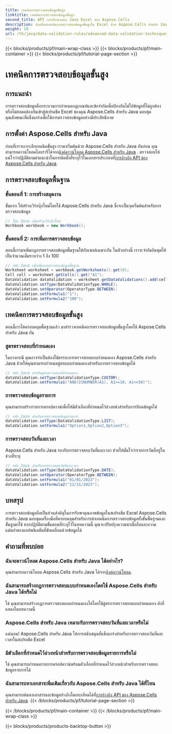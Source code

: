 ```yaml
---
title: เทคนิคการตรวจสอบข้อมูลขั้นสูง
linktitle: เทคนิคการตรวจสอบข้อมูลขั้นสูง
second_title: API การประมวลผล Java Excel ของ Aspose.Cells
description: ปลดล็อกเทคนิคการตรวจสอบข้อมูลขั้นสูงใน Excel ด้วย Aspose.Cells สำหรับ Java เรียนรู้การสร้างกฎที่กำหนดเอง รายการดร็อปดาวน์ และอื่นๆ เพื่อการควบคุมข้อมูลที่แม่นยำ
weight: 19
url: /th/java/data-validation-rules/advanced-data-validation-techniques/
---
```


{{< blocks/products/pf/main-wrap-class >}}
{{< blocks/products/pf/main-container >}}
{{< blocks/products/pf/tutorial-page-section >}}

# เทคนิคการตรวจสอบข้อมูลขั้นสูง


## การแนะนำ

การตรวจสอบข้อมูลคือกระบวนการกำหนดกฎเกณฑ์และข้อจำกัดเพื่อป้องกันไม่ให้ข้อมูลที่ไม่ถูกต้องหรือไม่สอดคล้องกันเข้าสู่สเปรดชีต Excel ของคุณ Aspose.Cells สำหรับ Java มอบชุดคุณลักษณะที่แข็งแกร่งเพื่อใช้การตรวจสอบข้อมูลอย่างมีประสิทธิภาพ

## การตั้งค่า Aspose.Cells สำหรับ Java

 ก่อนที่เราจะเจาะลึกเทคนิคขั้นสูง เรามาเริ่มต้นด้วย Aspose.Cells สำหรับ Java กันก่อน คุณสามารถดาวน์โหลดไลบรารีได้จาก[ลิงค์ดาวน์โหลด Aspose.Cells สำหรับ Java](https://releases.aspose.com/cells/java/) . ตรวจสอบให้แน่ใจว่าปฏิบัติตามคำแนะนำในการติดตั้งที่ระบุไว้ในเอกสารประกอบที่[การอ้างอิง API ของ Aspose.Cells สำหรับ Java](https://reference.aspose.com/cells/java/).

## การตรวจสอบข้อมูลพื้นฐาน

### ขั้นตอนที่ 1: การสร้างสมุดงาน

ขั้นแรก ให้สร้างเวิร์กบุ๊กใหม่โดยใช้ Aspose.Cells สำหรับ Java ซึ่งจะเป็นจุดเริ่มต้นสำหรับการตรวจสอบข้อมูล

```java
// โค้ด Java เพื่อสร้างเวิร์กบุ๊กใหม่
Workbook workbook = new Workbook();
```

### ขั้นตอนที่ 2: การเพิ่มการตรวจสอบข้อมูล

ตอนนี้เรามาเพิ่มกฎการตรวจสอบข้อมูลพื้นฐานให้กับเซลล์เฉพาะกัน ในตัวอย่างนี้ เราจะจำกัดอินพุตให้เป็นจำนวนเต็มระหว่าง 1 ถึง 100

```java
// รหัส Java เพื่อเพิ่มการตรวจสอบข้อมูลพื้นฐาน
Worksheet worksheet = workbook.getWorksheets().get(0);
Cell cell = worksheet.getCells().get("A1");
DataValidation dataValidation = worksheet.getDataValidations().add(cell.getName());
dataValidation.setType(DataValidationType.WHOLE);
dataValidation.setOperator(OperatorType.BETWEEN);
dataValidation.setFormula1("1");
dataValidation.setFormula2("100");
```

## เทคนิคการตรวจสอบข้อมูลขั้นสูง

ตอนนี้เราได้ครอบคลุมพื้นฐานแล้ว มาสำรวจเทคนิคการตรวจสอบข้อมูลขั้นสูงโดยใช้ Aspose.Cells สำหรับ Java กัน

### สูตรตรวจสอบที่กำหนดเอง

ในบางกรณี คุณอาจจำเป็นต้องใช้ตรรกะการตรวจสอบแบบกำหนดเอง Aspose.Cells สำหรับ Java ช่วยให้คุณสามารถกำหนดสูตรแบบกำหนดเองสำหรับการตรวจสอบข้อมูลได้

```java
// รหัส Java สำหรับสูตรตรวจสอบที่กำหนดเอง
dataValidation.setType(DataValidationType.CUSTOM);
dataValidation.setFormula1("AND(ISNUMBER(A1), A1>=10, A1<=50)");
```

### การตรวจสอบข้อมูลรายการ

คุณสามารถสร้างรายการดรอปดาวน์เพื่อให้มีตัวเลือกที่กำหนดไว้ล่วงหน้าสำหรับการป้อนข้อมูลได้

```java
// รหัส Java สำหรับการตรวจสอบข้อมูลรายการ
dataValidation.setType(DataValidationType.LIST);
dataValidation.setFormula1("Option1,Option2,Option3");
```

### การตรวจสอบวันที่และเวลา

Aspose.Cells สำหรับ Java รองรับการตรวจสอบวันที่และเวลา ช่วยให้มั่นใจว่ารายการวันที่อยู่ในช่วงที่ระบุ

```java
// รหัส Java สำหรับการตรวจสอบวันที่และเวลา
dataValidation.setType(DataValidationType.DATE);
dataValidation.setOperator(OperatorType.BETWEEN);
dataValidation.setFormula1("01/01/2023");
dataValidation.setFormula2("12/31/2023");
```

## บทสรุป

การตรวจสอบข้อมูลถือเป็นส่วนสำคัญในการรักษาคุณภาพข้อมูลในสเปรดชีต Excel Aspose.Cells สำหรับ Java มอบชุดเครื่องมือที่ครอบคลุมสำหรับการนำเทคนิคการตรวจสอบข้อมูลทั้งขั้นพื้นฐานและขั้นสูงมาใช้ หากปฏิบัติตามขั้นตอนที่ระบุไว้ในบทความนี้ คุณจะปรับปรุงความน่าเชื่อถือและความแม่นยำของแอปพลิเคชันที่ขับเคลื่อนด้วยข้อมูลได้

## คำถามที่พบบ่อย

### ฉันจะดาวน์โหลด Aspose.Cells สำหรับ Java ได้อย่างไร?

 คุณสามารถดาวน์โหลด Aspose.Cells สำหรับ Java ได้จาก[ลิงค์ดาวน์โหลด](https://releases.aspose.com/cells/java/).

### ฉันสามารถสร้างกฎการตรวจสอบแบบกำหนดเองโดยใช้ Aspose.Cells สำหรับ Java ได้หรือไม่

ใช่ คุณสามารถสร้างกฎการตรวจสอบแบบกำหนดเองได้โดยใช้สูตรการตรวจสอบแบบกำหนดเอง ดังที่แสดงในบทความนี้

### Aspose.Cells สำหรับ Java เหมาะกับการตรวจสอบวันที่และเวลาหรือไม่

แน่นอน! Aspose.Cells สำหรับ Java ให้การสนับสนุนที่แข็งแกร่งสำหรับการตรวจสอบวันที่และเวลาในสเปรดชีต Excel

### มีตัวเลือกที่กำหนดไว้ล่วงหน้าสำหรับการตรวจสอบข้อมูลรายการหรือไม่

ใช่ คุณสามารถกำหนดรายการดรอปดาวน์พร้อมตัวเลือกที่กำหนดไว้ล่วงหน้าสำหรับการตรวจสอบข้อมูลรายการได้

### ฉันสามารถหาเอกสารเพิ่มเติมเกี่ยวกับ Aspose.Cells สำหรับ Java ได้ที่ไหน

คุณสามารถค้นหาเอกสารและข้อมูลอ้างอิงโดยละเอียดได้ที่[การอ้างอิง API ของ Aspose.Cells สำหรับ Java](https://reference.aspose.com/cells/java/).
{{< /blocks/products/pf/tutorial-page-section >}}

{{< /blocks/products/pf/main-container >}}
{{< /blocks/products/pf/main-wrap-class >}}

{{< blocks/products/products-backtop-button >}}

